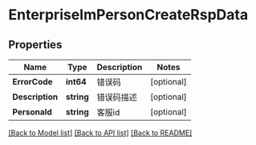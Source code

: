 # EnterpriseImPersonCreateRspData

## Properties

Name | Type | Description | Notes
------------ | ------------- | ------------- | -------------
**ErrorCode** | **int64** | 错误码 | [optional] 
**Description** | **string** | 错误码描述 | [optional] 
**PersonaId** | **string** | 客服id | [optional] 

[[Back to Model list]](../README.md#documentation-for-models) [[Back to API list]](../README.md#documentation-for-api-endpoints) [[Back to README]](../README.md)


